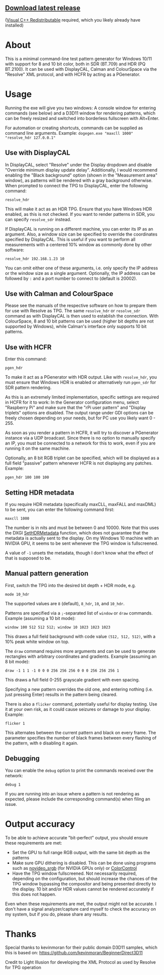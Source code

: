 ## [Download latest release](https://github.com/ledoge/dogegen/releases/latest/download/release.zip)
([Visual C++ Redistributable](https://aka.ms/vs/17/release/vc_redist.x64.exe) required, which you likely already have installed)

# About

This is a minimal command-line test pattern generator for Windows 10/11 with support for 8 and 10 bit color, both in SDR (BT.709) and HDR (PQ BT.2100). It can be used with DisplayCAL, Calman and ColourSpace via the "Resolve" XML protocol, and with HCFR by acting as a PGenerator.

# Usage

Running the exe will give you two windows: A console window for entering commands (see below) and a D3D11 window for rendering patterns, which can be freely resized and switched into borderless fullscreen with Alt+Enter.

For automation or creating shortcuts, commands can be supplied as command line arguments. Example: `dogegen.exe "maxcll 1000" "resolve_hdr 127.0.0.1"`

## Use with DisplayCAL

In DisplayCAL, select "Resolve" under the Display dropdown and disable "Override minimum display update delay". Additionally, I would recommend enabling the "Black background" option (shown in the "Measurement area" window), as patterns will be rendered with a gray background otherwise. When prompted to connect the TPG to DisplayCAL, enter the following command:

```
resolve_hdr
```

This will make it act as an HDR TPG. Ensure that you have Windows HDR enabled, as this is not checked. If you want to render patterns in SDR, you can specify `resolve_sdr` instead.

If DisplayCAL is running on a different machine, you can enter its IP as an argument. Also, a window size can be specified to override the coordinates specified by DisplayCAL. This is useful if you want to perform all measurements with a centered 10% window as commonly done by other software:

```
resolve_hdr 192.168.1.23 10
```

You can omit either one of these arguments, i.e. only specify the IP address or the window size as a single argument. Optionally, the IP address can be followed by `:` and a port number to connect to (default is 20002).

## Use with Calman and ColourSpace

Please see the manuals of the respective software on how to prepare them for use with Resolve as TPG. The same `resolve_hdr` or `resolve_sdr` command as with DisplayCAL is then used to establish the connection. With ColourSpace, 8 and 10 bit patterns can be used (higher bit depths are not supported by Windows), while Calman's interface only supports 10 bit patterns.

## Use with HCFR

Enter this command:

```
pgen_hdr
```

To make it act as a PGenerator with HDR output. Like with `resolve_hdr`, you must ensure that Windows HDR is enabled or alternatively run `pgen_sdr` for SDR pattern rendering.

As this is an extremely limited implementation, specific settings are required in HCFR for it to work: In the Generator configuration menu, select "Raspberry Pi" and make sure that the "rPi user pattern" and "Display triplets" options are disabled. The output range under GDI options can be freely chosen depending on your needs, but for PC use you likely want 0 - 255.

As soon as you render a pattern in HCFR, it will try to discover a PGenerator instance via a UDP broadcast. Since there is no option to manually specify an IP, you must be connected to a network for this to work, even if you are running it on the same machine.

Optionally, an 8 bit RGB triplet can be specified, which will be displayed as a full field "passive" pattern whenever HCFR is not displaying any patches. Example:

```
pgen_hdr 100 100 100
```

## Setting HDR metadata

If you require HDR metadata (specifically maxCLL, maxFALL and maxDML) to be sent, you can enter the following command first:

```
maxcll 1000
```

The number is in nits and must be between 0 and 10000. Note that this uses the DXGI [SetHDRMetadata](https://learn.microsoft.com/en-us/windows/win32/api/dxgi1_5/nf-dxgi1_5-idxgiswapchain4-sethdrmetadata) function, which does not guarantee that the metadata is actually sent to the display. On my Windows 10 machine with an NVIDIA GPU, it seems to be sent whenever the TPG window is fullscreened.

A value of `-1` unsets the metadata, though I don't know what the effect of that is supposed to be.

## Manual pattern generation

First, switch the TPG into the desired bit depth + HDR mode, e.g.

```
mode 10_hdr
```

The supported values are `8` (default), `8_hdr`, `10`, and `10_hdr`.

Patterns are specified via a `;`-separated list of `window` or `draw` commands. Example (assuming a 10 bit mode):

```
window 100 512 512 512; window 10 1023 1023 1023
```

This draws a full field background with code value `(512, 512, 512)`, with a 10% peak white window on top.

The `draw` command requires more arguments and can be used to generate rectangles with arbitrary coordinates and gradients. Example (assuming an 8 bit mode):

```
draw -1 1 1 -1 0 0 0 256 256 256 0 0 0 256 256 256 1
```

This draws a full field 0-255 grayscale gradient with even spacing.

Specifying a new pattern overrides the old one, and entering nothing (i.e. just pressing Enter) results in the pattern being cleared.

There is also a `flicker` command, potentially useful for display testing. Use it at your own risk, as it could cause seizures or damage to your display. Example:

```
flicker 1
```

This alternates between the current pattern and black on every frame. The parameter specifies the number of black frames between every flashing of the pattern, with `0` disabling it again.

## Debugging

You can enable the `debug` option to print the commands received over the network:

```
debug 1
```

If you are running into an issue where a pattern is not rendering as expected, please include the corresponding command(s) when filing an issue.

# Output accuracy

To be able to achieve accurate "bit-perfect" output, you should ensure these requirements are met:
* Set the GPU to full range RGB output, with the same bit depth as the patterns
* Make sure GPU dithering is disabled. This can be done using programs such as [novideo_srgb](https://github.com/ledoge/novideo_srgb) (for NVIDIA GPUs only) or [ColorControl](https://github.com/Maassoft/ColorControl)
* Have the TPG window fullscreened. Not necessarily required, depending on the configuration, but should increase the chances of the TPG window bypassing the compositor and being presented directly to the display. 10 bit and/or HDR values cannot be rendered accurately if this does not happen.

Even when these requirements are met, the output might not be accurate. I don't have a signal analyzer/capture card myself to check the accuracy on my system, but if you do, please share any results.

# Thanks

Special thanks to kevinmoran for their public domain D3D11 samples, which this is based on: https://github.com/kevinmoran/BeginnerDirect3D11

Credit to Light Illusion for developing the XML Protocol as used by Resolve for TPG operation

